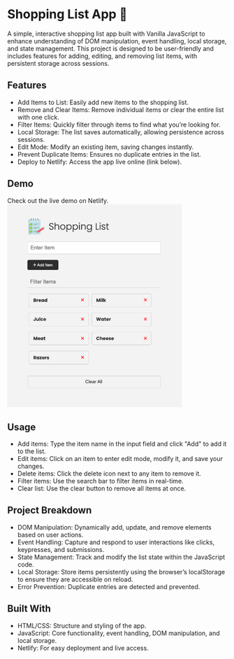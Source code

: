 
# Shopping List App 🛒

A simple, interactive shopping list app built with Vanilla JavaScript to enhance understanding of DOM manipulation, event handling, local storage, and state management. This project is designed to be user-friendly and includes features for adding, editing, and removing list items, with persistent storage across sessions.

## Features

- Add Items to List: Easily add new items to the shopping list.
- Remove and Clear Items: Remove individual items or clear the entire list with one click.
- Filter Items: Quickly filter through items to find what you’re looking for.
- Local Storage: The list saves automatically, allowing persistence across sessions.
- Edit Mode: Modify an existing item, saving changes instantly.
- Prevent Duplicate Items: Ensures no duplicate entries in the list.
- Deploy to Netlify: Access the app live online (link below).

## Demo

Check out the live demo on Netlify.
<img src="images/screen.png" width="400">

## Usage
- Add items: Type the item name in the input field and click "Add" to add it to the list.
- Edit items: Click on an item to enter edit mode, modify it, and save your changes.
- Delete items: Click the delete icon next to any item to remove it.
- Filter items: Use the search bar to filter items in real-time.
- Clear list: Use the clear button to remove all items at once.

## Project Breakdown
- DOM Manipulation: Dynamically add, update, and remove elements based on user actions.
- Event Handling: Capture and respond to user interactions like clicks, keypresses, and submissions.
- State Management: Track and modify the list state within the JavaScript code.
- Local Storage: Store items persistently using the browser’s localStorage to ensure they are accessible on reload.
- Error Prevention: Duplicate entries are detected and prevented.

## Built With
- HTML/CSS: Structure and styling of the app.
- JavaScript: Core functionality, event handling, DOM manipulation, and local storage.
- Netlify: For easy deployment and live access.

